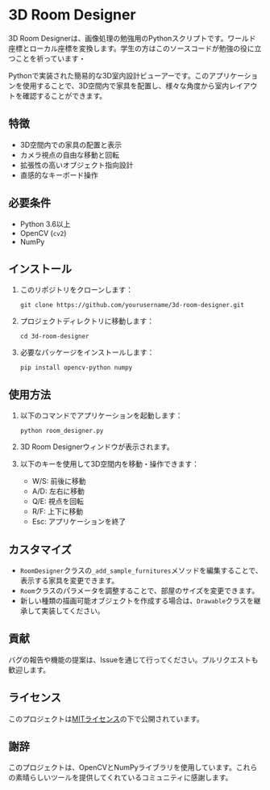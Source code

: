 # 3D Room Designer

3D Room Designerは、画像処理の勉強用のPythonスクリプトです。ワールド座標とローカル座標を変換します。学生の方はこのソースコードが勉強の役に立つことを祈っています・

Pythonで実装された簡易的な3D室内設計ビューアーです。このアプリケーションを使用することで、3D空間内で家具を配置し、様々な角度から室内レイアウトを確認することができます。

## 特徴

- 3D空間内での家具の配置と表示
- カメラ視点の自由な移動と回転
- 拡張性の高いオブジェクト指向設計
- 直感的なキーボード操作

## 必要条件

- Python 3.6以上
- OpenCV (`cv2`)
- NumPy

## インストール

1. このリポジトリをクローンします：

   ```
   git clone https://github.com/yourusername/3d-room-designer.git
   ```

2. プロジェクトディレクトリに移動します：

   ```
   cd 3d-room-designer
   ```

3. 必要なパッケージをインストールします：

   ```
   pip install opencv-python numpy
   ```

## 使用方法

1. 以下のコマンドでアプリケーションを起動します：

   ```
   python room_designer.py
   ```

2. 3D Room Designerウィンドウが表示されます。

3. 以下のキーを使用して3D空間内を移動・操作できます：
   - W/S: 前後に移動
   - A/D: 左右に移動
   - Q/E: 視点を回転
   - R/F: 上下に移動
   - Esc: アプリケーションを終了

## カスタマイズ

- `RoomDesigner`クラスの`_add_sample_furnitures`メソッドを編集することで、表示する家具を変更できます。
- `Room`クラスのパラメータを調整することで、部屋のサイズを変更できます。
- 新しい種類の描画可能オブジェクトを作成する場合は、`Drawable`クラスを継承して実装してください。

## 貢献

バグの報告や機能の提案は、Issueを通じて行ってください。プルリクエストも歓迎します。

## ライセンス

このプロジェクトは[MITライセンス](LICENSE)の下で公開されています。

## 謝辞

このプロジェクトは、OpenCVとNumPyライブラリを使用しています。これらの素晴らしいツールを提供してくれているコミュニティに感謝します。